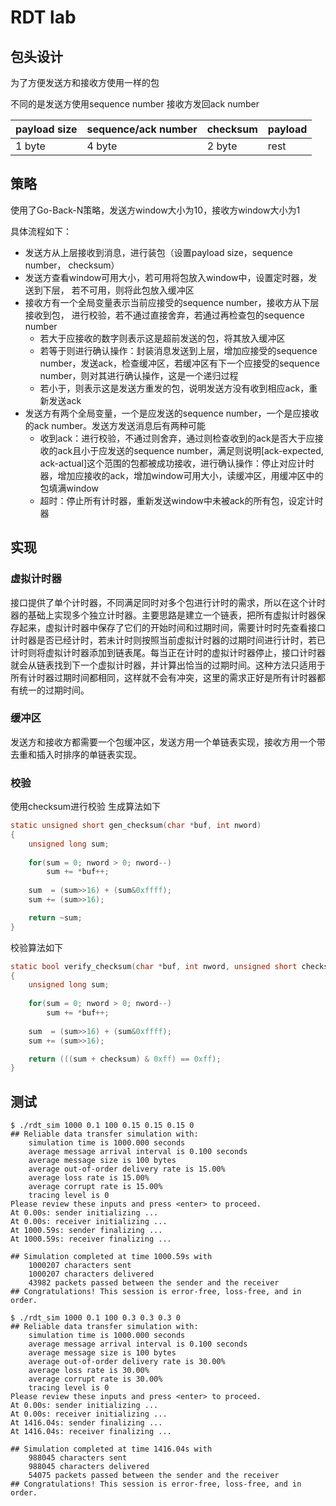 # RDT lab

## 包头设计
为了方便发送方和接收方使用一样的包

不同的是发送方使用sequence number 接收方发回ack number

| payload size | sequence/ack number | checksum | payload |
| ------------ | ------------------- | -------- | ------- |
| 1 byte       | 4 byte              | 2 byte   | rest    |

## 策略

使用了Go-Back-N策略，发送方window大小为10，接收方window大小为1

具体流程如下：
- 发送方从上层接收到消息，进行装包（设置payload size，sequence number， checksum）
- 发送方查看window可用大小，若可用将包放入window中，设置定时器，发送到下层，
若不可用，则将此包放入缓冲区
- 接收方有一个全局变量表示当前应接受的sequence number，接收方从下层接收到包，
进行校验，若不通过直接舍弃，若通过再检查包的sequence number
    - 若大于应接收的数字则表示这是超前发送的包，将其放入缓冲区
    - 若等于则进行确认操作：封装消息发送到上层，增加应接受的sequence number，发送ack，检查缓冲区，若缓冲区有下一个应接受的sequence number，则对其进行确认操作，这是一个递归过程
    - 若小于，则表示这是发送方重发的包，说明发送方没有收到相应ack，重新发送ack
- 发送方有两个全局变量，一个是应发送的sequence number，一个是应接收的ack number。发送方发送消息后有两种可能
    - 收到ack：进行校验，不通过则舍弃，通过则检查收到的ack是否大于应接收的ack且小于应发送的sequence number，满足则说明[ack-expected, ack-actual]这个范围的包都被成功接收，进行确认操作：停止对应计时器，增加应接收的ack，增加window可用大小，读缓冲区，用缓冲区中的包填满window
    - 超时：停止所有计时器，重新发送window中未被ack的所有包，设定计时器

## 实现

### 虚拟计时器
接口提供了单个计时器，不同满足同时对多个包进行计时的需求，所以在这个计时器的基础上实现多个独立计时器。主要思路是建立一个链表，把所有虚拟计时器保存起来，虚拟计时器中保存了它们的开始时间和过期时间，需要计时时先查看接口计时器是否已经计时，若未计时则按照当前虚拟计时器的过期时间进行计时，若已计时则将虚拟计时器添加到链表尾。每当正在计时的虚拟计时器停止，接口计时器就会从链表找到下一个虚拟计时器，并计算出恰当的过期时间。这种方法只适用于所有计时器过期时间都相同，这样就不会有冲突，这里的需求正好是所有计时器都有统一的过期时间。

### 缓冲区
发送方和接收方都需要一个包缓冲区，发送方用一个单链表实现，接收方用一个带去重和插入时排序的单链表实现。

### 校验
使用checksum进行校验
生成算法如下
```c
static unsigned short gen_checksum(char *buf, int nword)
{
    unsigned long sum;
 
    for(sum = 0; nword > 0; nword--)
        sum += *buf++;             
 
    sum  = (sum>>16) + (sum&0xffff);
    sum += (sum>>16);

    return ~sum;
}
```
校验算法如下
```c
static bool verify_checksum(char *buf, int nword, unsigned short checksum)
{
    unsigned long sum;
 
    for(sum = 0; nword > 0; nword--)
        sum += *buf++;             
 
    sum  = (sum>>16) + (sum&0xffff);
    sum += (sum>>16);

    return (((sum + checksum) & 0xff) == 0xff);
}
```

## 测试
```shell
$ ./rdt_sim 1000 0.1 100 0.15 0.15 0.15 0
## Reliable data transfer simulation with:
    simulation time is 1000.000 seconds
    average message arrival interval is 0.100 seconds
	average message size is 100 bytes
	average out-of-order delivery rate is 15.00%
	average loss rate is 15.00%
	average corrupt rate is 15.00%
	tracing level is 0
Please review these inputs and press <enter> to proceed.
At 0.00s: sender initializing ...
At 0.00s: receiver initializing ...
At 1000.59s: sender finalizing ...
At 1000.59s: receiver finalizing ...

## Simulation completed at time 1000.59s with
	1000207 characters sent
	1000207 characters delivered
	43982 packets passed between the sender and the receiver
## Congratulations! This session is error-free, loss-free, and in order.
```

```shell
$ ./rdt_sim 1000 0.1 100 0.3 0.3 0.3 0
## Reliable data transfer simulation with:
	simulation time is 1000.000 seconds
	average message arrival interval is 0.100 seconds
	average message size is 100 bytes
	average out-of-order delivery rate is 30.00%
	average loss rate is 30.00%
	average corrupt rate is 30.00%
	tracing level is 0
Please review these inputs and press <enter> to proceed.
At 0.00s: sender initializing ...
At 0.00s: receiver initializing ...
At 1416.04s: sender finalizing ...
At 1416.04s: receiver finalizing ...

## Simulation completed at time 1416.04s with
	988045 characters sent
	988045 characters delivered
	54075 packets passed between the sender and the receiver
## Congratulations! This session is error-free, loss-free, and in order.
```